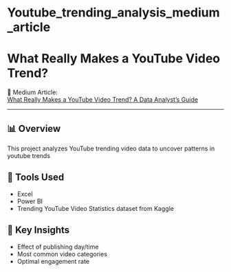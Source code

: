 # Youtube_trending_analysis_medium_article
# What Really Makes a YouTube Video Trend?

📝 Medium Article:  
[What Really Makes a YouTube Video Trend? A Data Analyst’s Guide](https://medium.com/@toyeseadelowo/what-really-makes-a-youtube-video-trend-a-data-analysts-guide-to-trending-on-youtube-d1a61c587965)

---

## 📊 Overview

This project analyzes YouTube trending video data to uncover patterns in youtube trends

## 🔧 Tools Used

- Excel
- Power BI
- Trending YouTube Video Statistics dataset from Kaggle

## 🧠 Key Insights

- Effect of publishing day/time
- Most common video categories
- Optimal engagement rate

